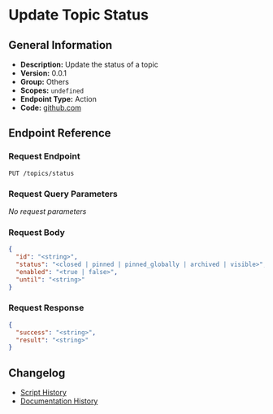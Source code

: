 <!-- BEGIN GENERATED CONTENT -->
# Update Topic Status

## General Information

- **Description:** Update the status of a topic
- **Version:** 0.0.1
- **Group:** Others
- **Scopes:** `undefined`
- **Endpoint Type:** Action
- **Code:** [github.com](https://github.com/NangoHQ/integration-templates/tree/main/integrations/discourse/actions/update-topic-status.ts)


## Endpoint Reference

### Request Endpoint

`PUT /topics/status`

### Request Query Parameters

_No request parameters_

### Request Body

```json
{
  "id": "<string>",
  "status": "<closed | pinned | pinned_globally | archived | visible>",
  "enabled": "<true | false>",
  "until": "<string>"
}
```

### Request Response

```json
{
  "success": "<string>",
  "result": "<string>"
}
```

## Changelog

- [Script History](https://github.com/NangoHQ/integration-templates/commits/main/integrations/discourse/actions/update-topic-status.ts)
- [Documentation History](https://github.com/NangoHQ/integration-templates/commits/main/integrations/discourse/actions/update-topic-status.md)

<!-- END  GENERATED CONTENT -->

